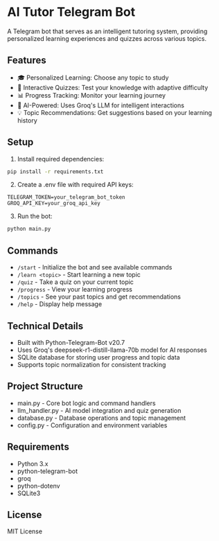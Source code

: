 # AI Tutor Telegram Bot

A Telegram bot that serves as an intelligent tutoring system, providing personalized learning experiences and quizzes across various topics.

## Features

- 🎓 Personalized Learning: Choose any topic to study
- 📝 Interactive Quizzes: Test your knowledge with adaptive difficulty
- 📊 Progress Tracking: Monitor your learning journey
- 🤖 AI-Powered: Uses Groq's LLM for intelligent interactions
- 💡 Topic Recommendations: Get suggestions based on your learning history

## Setup

1. Install required dependencies:
```sh
pip install -r requirements.txt
```

2. Create a .env file with required API keys:
```
TELEGRAM_TOKEN=your_telegram_bot_token
GROQ_API_KEY=your_groq_api_key
```

3. Run the bot:
```sh
python main.py
```

## Commands

- `/start` - Initialize the bot and see available commands
- `/learn <topic>` - Start learning a new topic
- `/quiz` - Take a quiz on your current topic
- `/progress` - View your learning progress
- `/topics` - See your past topics and get recommendations
- `/help` - Display help message

## Technical Details

- Built with Python-Telegram-Bot v20.7
- Uses Groq's deepseek-r1-distill-llama-70b model for AI responses
- SQLite database for storing user progress and topic data
- Supports topic normalization for consistent tracking

## Project Structure

- main.py - Core bot logic and command handlers
- llm_handler.py - AI model integration and quiz generation
- database.py - Database operations and topic management
- config.py - Configuration and environment variables

## Requirements

- Python 3.x
- python-telegram-bot
- groq
- python-dotenv
- SQLite3

## License

MIT License
